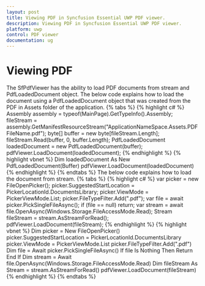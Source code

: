```yaml
---
layout: post
title: Viewing PDF in Syncfusion Essential UWP PDF viewer.
description: Viewing PDF in Syncfusion Essential UWP PDF viewer.
platform: uwp
control: PDF viewer
documentation: ug
---
```


# Viewing PDF
The SfPdfViewer has the ability to load PDF documents from stream and PdfLoadedDocument object.
The below code explains how to load the document using a PdfLoadedDocument object that was created from the PDF in Assets folder of the application.
{% tabs %}
{% highlight c# %}
Assembly assembly = typeof(MainPage).GetTypeInfo().Assembly;
fileStream = assembly.GetManifestResourceStream("ApplicationNameSpace.Assets.PDFFileName.pdf");
byte[] buffer = new byte[fileStream.Length];
fileStream.Read(buffer, 0, buffer.Length);
PdfLoadedDocument loadedDocument = new PdfLoadedDocument(buffer);
pdfViewer.LoadDocument(loadedDocument);
{% endhighlight %}
{% highlight vbnet %}
Dim loadedDocument As New PdfLoadedDocument(Buffer)
pdfViewer.LoadDocument(loadedDocument)
{% endhighlight %}
{% endtabs %}
The below code explains how to load the document from stream.
{% tabs %}
{% highlight c# %}
var picker = new FileOpenPicker();
picker.SuggestedStartLocation = PickerLocationId.DocumentsLibrary;
picker.ViewMode = PickerViewMode.List;
picker.FileTypeFilter.Add(".pdf");
var file = await picker.PickSingleFileAsync();
if (file == null) 
    return;
var stream = await file.OpenAsync(Windows.Storage.FileAccessMode.Read);
Stream fileStream = stream.AsStreamForRead();
pdfViewer.LoadDocument(fileStream);
{% endhighlight %}
{% highlight vbnet %}
Dim picker = New FileOpenPicker()
picker.SuggestedStartLocation = PickerLocationId.DocumentsLibrary
picker.ViewMode = PickerViewMode.List
picker.FileTypeFilter.Add(".pdf")
Dim file = Await picker.PickSingleFileAsync()
If file Is Nothing Then
    Return
End If
Dim stream = Await file.OpenAsync(Windows.Storage.FileAccessMode.Read)
Dim fileStream As Stream = stream.AsStreamForRead()
pdfViewer.LoadDocument(fileStream)
{% endhighlight %}
{% endtabs %}
